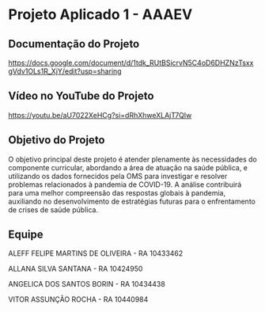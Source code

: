 # Projeto Aplicado 1 - AAAEV

## Documentação do Projeto
https://docs.google.com/document/d/1tdk_RUtBSicrvN5C4oD6DHZNzTsxxgVdv1OLs1R_XjY/edit?usp=sharing

## Vídeo no YouTube do Projeto
https://youtu.be/aU7022XeHCg?si=dRhXhweXLAjT7Qlw

## Objetivo do Projeto
O objetivo principal deste projeto é atender plenamente às necessidades do componente curricular, abordando a área de atuação na saúde pública, e utilizando os dados fornecidos pela OMS para investigar e resolver problemas relacionados à pandemia de COVID-19. A análise contribuirá para uma melhor compreensão das respostas globais à pandemia, auxiliando no desenvolvimento de estratégias futuras para o enfrentamento de crises de saúde pública.

## Equipe

ALEFF FELIPE MARTINS DE OLIVEIRA - RA 10433462

ALLANA SILVA SANTANA - RA 10424950

ANGELICA DOS SANTOS BORIN - RA 10434438

VITOR ASSUNÇÃO ROCHA - RA 10440984
